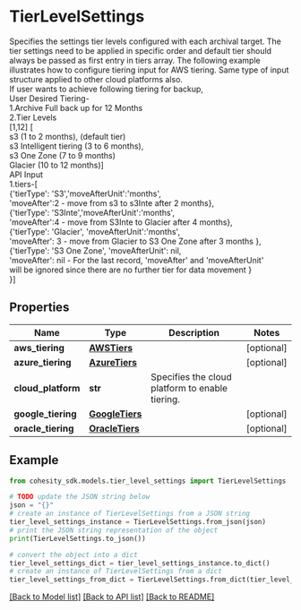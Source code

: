 # TierLevelSettings

Specifies the settings tier levels configured with each archival target. The tier settings need to be applied in specific order and default tier should always be passed as first entry in tiers array. The following example illustrates how to configure tiering input for AWS tiering. Same type of input structure applied to other cloud platforms also. <br>If user wants to achieve following tiering for backup, <br>User Desired Tiering- <br><t>1.Archive Full back up for 12 Months <br><t>2.Tier Levels <br><t><t>[1,12] [ <br><t><t><t>s3 (1 to 2 months), (default tier) <br><t><t><t>s3 Intelligent tiering (3 to 6 months), <br><t><t><t>s3 One Zone (7 to 9 months) <br><t><t><t>Glacier (10 to 12 months)] <br><t>API Input <br><t><t>1.tiers-[ <br><t><t><t>{'tierType': 'S3','moveAfterUnit':'months', <br><t><t><t>'moveAfter':2 - move from s3 to s3Inte after 2 months}, <br><t><t><t>{'tierType': 'S3Inte','moveAfterUnit':'months', <br><t><t><t>'moveAfter':4 - move from S3Inte to Glacier after 4 months}, <br><t><t><t>{'tierType': 'Glacier', 'moveAfterUnit':'months', <br><t><t><t>'moveAfter': 3 - move from Glacier to S3 One Zone after 3 months }, <br><t><t><t>{'tierType': 'S3 One Zone', 'moveAfterUnit': nil, <br><t><t><t>'moveAfter': nil - For the last record, 'moveAfter' and 'moveAfterUnit' <br><t><t><t>will be ignored since there are no further tier for data movement } <br><t><t><t>}]

## Properties

Name | Type | Description | Notes
------------ | ------------- | ------------- | -------------
**aws_tiering** | [**AWSTiers**](AWSTiers.md) |  | [optional] 
**azure_tiering** | [**AzureTiers**](AzureTiers.md) |  | [optional] 
**cloud_platform** | **str** | Specifies the cloud platform to enable tiering. | 
**google_tiering** | [**GoogleTiers**](GoogleTiers.md) |  | [optional] 
**oracle_tiering** | [**OracleTiers**](OracleTiers.md) |  | [optional] 

## Example

```python
from cohesity_sdk.models.tier_level_settings import TierLevelSettings

# TODO update the JSON string below
json = "{}"
# create an instance of TierLevelSettings from a JSON string
tier_level_settings_instance = TierLevelSettings.from_json(json)
# print the JSON string representation of the object
print(TierLevelSettings.to_json())

# convert the object into a dict
tier_level_settings_dict = tier_level_settings_instance.to_dict()
# create an instance of TierLevelSettings from a dict
tier_level_settings_from_dict = TierLevelSettings.from_dict(tier_level_settings_dict)
```
[[Back to Model list]](../README.md#documentation-for-models) [[Back to API list]](../README.md#documentation-for-api-endpoints) [[Back to README]](../README.md)


